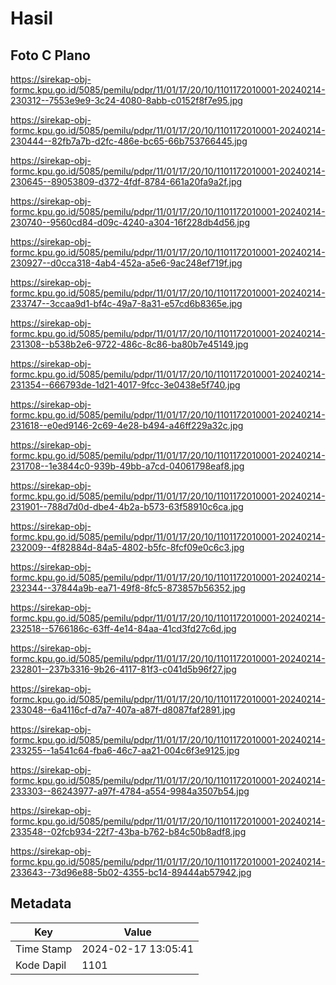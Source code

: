 # Hasil

## Foto C Plano

https://sirekap-obj-formc.kpu.go.id/5085/pemilu/pdpr/11/01/17/20/10/1101172010001-20240214-230312--7553e9e9-3c24-4080-8abb-c0152f8f7e95.jpg

https://sirekap-obj-formc.kpu.go.id/5085/pemilu/pdpr/11/01/17/20/10/1101172010001-20240214-230444--82fb7a7b-d2fc-486e-bc65-66b753766445.jpg

https://sirekap-obj-formc.kpu.go.id/5085/pemilu/pdpr/11/01/17/20/10/1101172010001-20240214-230645--89053809-d372-4fdf-8784-661a20fa9a2f.jpg

https://sirekap-obj-formc.kpu.go.id/5085/pemilu/pdpr/11/01/17/20/10/1101172010001-20240214-230740--9560cd84-d09c-4240-a304-16f228db4d56.jpg

https://sirekap-obj-formc.kpu.go.id/5085/pemilu/pdpr/11/01/17/20/10/1101172010001-20240214-230927--d0cca318-4ab4-452a-a5e6-9ac248ef719f.jpg

https://sirekap-obj-formc.kpu.go.id/5085/pemilu/pdpr/11/01/17/20/10/1101172010001-20240214-233747--3ccaa9d1-bf4c-49a7-8a31-e57cd6b8365e.jpg

https://sirekap-obj-formc.kpu.go.id/5085/pemilu/pdpr/11/01/17/20/10/1101172010001-20240214-231308--b538b2e6-9722-486c-8c86-ba80b7e45149.jpg

https://sirekap-obj-formc.kpu.go.id/5085/pemilu/pdpr/11/01/17/20/10/1101172010001-20240214-231354--666793de-1d21-4017-9fcc-3e0438e5f740.jpg

https://sirekap-obj-formc.kpu.go.id/5085/pemilu/pdpr/11/01/17/20/10/1101172010001-20240214-231618--e0ed9146-2c69-4e28-b494-a46ff229a32c.jpg

https://sirekap-obj-formc.kpu.go.id/5085/pemilu/pdpr/11/01/17/20/10/1101172010001-20240214-231708--1e3844c0-939b-49bb-a7cd-04061798eaf8.jpg

https://sirekap-obj-formc.kpu.go.id/5085/pemilu/pdpr/11/01/17/20/10/1101172010001-20240214-231901--788d7d0d-dbe4-4b2a-b573-63f58910c6ca.jpg

https://sirekap-obj-formc.kpu.go.id/5085/pemilu/pdpr/11/01/17/20/10/1101172010001-20240214-232009--4f82884d-84a5-4802-b5fc-8fcf09e0c6c3.jpg

https://sirekap-obj-formc.kpu.go.id/5085/pemilu/pdpr/11/01/17/20/10/1101172010001-20240214-232344--37844a9b-ea71-49f8-8fc5-873857b56352.jpg

https://sirekap-obj-formc.kpu.go.id/5085/pemilu/pdpr/11/01/17/20/10/1101172010001-20240214-232518--5766186c-63ff-4e14-84aa-41cd3fd27c6d.jpg

https://sirekap-obj-formc.kpu.go.id/5085/pemilu/pdpr/11/01/17/20/10/1101172010001-20240214-232801--237b3316-9b26-4117-81f3-c041d5b96f27.jpg

https://sirekap-obj-formc.kpu.go.id/5085/pemilu/pdpr/11/01/17/20/10/1101172010001-20240214-233048--6a4116cf-d7a7-407a-a87f-d8087faf2891.jpg

https://sirekap-obj-formc.kpu.go.id/5085/pemilu/pdpr/11/01/17/20/10/1101172010001-20240214-233255--1a541c64-fba6-46c7-aa21-004c6f3e9125.jpg

https://sirekap-obj-formc.kpu.go.id/5085/pemilu/pdpr/11/01/17/20/10/1101172010001-20240214-233303--86243977-a97f-4784-a554-9984a3507b54.jpg

https://sirekap-obj-formc.kpu.go.id/5085/pemilu/pdpr/11/01/17/20/10/1101172010001-20240214-233548--02fcb934-22f7-43ba-b762-b84c50b8adf8.jpg

https://sirekap-obj-formc.kpu.go.id/5085/pemilu/pdpr/11/01/17/20/10/1101172010001-20240214-233643--73d96e88-5b02-4355-bc14-89444ab57942.jpg


## Metadata

| Key        | Value               |
| ---------- | ------------------- |
| Time Stamp | 2024-02-17 13:05:41 |
| Kode Dapil | 1101                |



